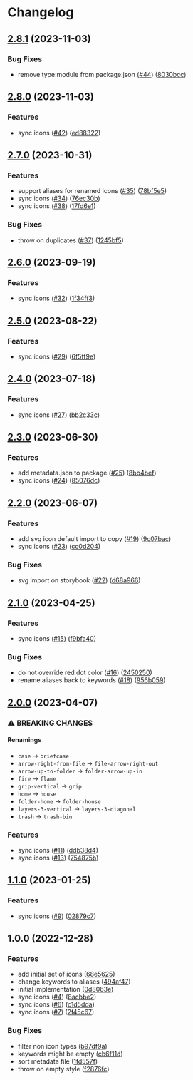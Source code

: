 # Changelog

## [2.8.1](https://github.com/gravity-ui/icons/compare/v2.8.0...v2.8.1) (2023-11-03)


### Bug Fixes

* remove type:module from package.json ([#44](https://github.com/gravity-ui/icons/issues/44)) ([8030bcc](https://github.com/gravity-ui/icons/commit/8030bccc8f35254eaa2cf9abf4a7c578a8a0aeec))

## [2.8.0](https://github.com/gravity-ui/icons/compare/v2.7.0...v2.8.0) (2023-11-03)


### Features

* sync icons ([#42](https://github.com/gravity-ui/icons/issues/42)) ([ed88322](https://github.com/gravity-ui/icons/commit/ed88322b3338472afc3ea27fe13e5cc68a6d0c6b))

## [2.7.0](https://github.com/gravity-ui/icons/compare/v2.6.0...v2.7.0) (2023-10-31)


### Features

* support aliases for renamed icons ([#35](https://github.com/gravity-ui/icons/issues/35)) ([78bf5e5](https://github.com/gravity-ui/icons/commit/78bf5e57d3bbb466a2b85771f539aedcb15f07d0))
* sync icons ([#34](https://github.com/gravity-ui/icons/issues/34)) ([76ec30b](https://github.com/gravity-ui/icons/commit/76ec30b01de1906b2a1acd6f47c1be07e92ec6d6))
* sync icons ([#38](https://github.com/gravity-ui/icons/issues/38)) ([17fd6e1](https://github.com/gravity-ui/icons/commit/17fd6e180b49f8a1f1becb6967f1c2794d636a46))


### Bug Fixes

* throw on duplicates ([#37](https://github.com/gravity-ui/icons/issues/37)) ([1245bf5](https://github.com/gravity-ui/icons/commit/1245bf5ac1dbf4792d226212aa452b94343d8947))

## [2.6.0](https://github.com/gravity-ui/icons/compare/v2.5.0...v2.6.0) (2023-09-19)


### Features

* sync icons ([#32](https://github.com/gravity-ui/icons/issues/32)) ([1f34ff3](https://github.com/gravity-ui/icons/commit/1f34ff31c65feead69c9ad8a8f1f6aba289e1663))

## [2.5.0](https://github.com/gravity-ui/icons/compare/v2.4.0...v2.5.0) (2023-08-22)


### Features

* sync icons ([#29](https://github.com/gravity-ui/icons/issues/29)) ([6f5ff9e](https://github.com/gravity-ui/icons/commit/6f5ff9e677eca98f4c3009bd86a17aa36af94a13))

## [2.4.0](https://github.com/gravity-ui/icons/compare/v2.3.0...v2.4.0) (2023-07-18)


### Features

* sync icons ([#27](https://github.com/gravity-ui/icons/issues/27)) ([bb2c33c](https://github.com/gravity-ui/icons/commit/bb2c33c416e6cea4e0a2fd55cfcb16b4579e03c2))

## [2.3.0](https://github.com/gravity-ui/icons/compare/v2.2.0...v2.3.0) (2023-06-30)


### Features

* add metadata.json to package ([#25](https://github.com/gravity-ui/icons/issues/25)) ([8bb4bef](https://github.com/gravity-ui/icons/commit/8bb4bef83a67d485f53430314ac3d3eb48498b06))
* sync icons ([#24](https://github.com/gravity-ui/icons/issues/24)) ([85076dc](https://github.com/gravity-ui/icons/commit/85076dcf8700709f7c04ea47d49cbb0b696490c1))

## [2.2.0](https://github.com/gravity-ui/icons/compare/v2.1.0...v2.2.0) (2023-06-07)


### Features

* add svg icon default import to copy ([#19](https://github.com/gravity-ui/icons/issues/19)) ([9c07bac](https://github.com/gravity-ui/icons/commit/9c07bac72c00dc55e13d2cb1e5b51bf193706bc7))
* sync icons ([#23](https://github.com/gravity-ui/icons/issues/23)) ([cc0d204](https://github.com/gravity-ui/icons/commit/cc0d2049f28f34d38ad97c717e03553986824f8a))


### Bug Fixes

* svg import on storybook ([#22](https://github.com/gravity-ui/icons/issues/22)) ([d68a966](https://github.com/gravity-ui/icons/commit/d68a966e5c8a2399e4e1ef9e4e8708ddeb91dee8))

## [2.1.0](https://github.com/gravity-ui/icons/compare/v2.0.0...v2.1.0) (2023-04-25)


### Features

* sync icons ([#15](https://github.com/gravity-ui/icons/issues/15)) ([f9bfa40](https://github.com/gravity-ui/icons/commit/f9bfa402829e2e618d89eef576472c55f7e5cf73))


### Bug Fixes

* do not override red dot color ([#16](https://github.com/gravity-ui/icons/issues/16)) ([2450250](https://github.com/gravity-ui/icons/commit/24502507ea8e3b28b7f319dcea722de4a280274c))
* rename aliases back to keywords ([#18](https://github.com/gravity-ui/icons/issues/18)) ([956b059](https://github.com/gravity-ui/icons/commit/956b059bd24adbf4e18b84686ad4d7caef1aa930))

## [2.0.0](https://github.com/gravity-ui/icons/compare/v1.1.0...v2.0.0) (2023-04-07)


### ⚠ BREAKING CHANGES

#### Renamings

* `case` -> `briefcase`
* `arrow-right-from-file` -> `file-arrow-right-out`
* `arrow-up-to-folder` -> `folder-arrow-up-in`
* `fire` -> `flame`
* `grip-vertical` -> `grip`
* `home` -> `house`
* `folder-home` -> `folder-house`
* `layers-3-vertical` -> `layers-3-diagonal`
* `trash` -> `trash-bin`

### Features

* sync icons ([#11](https://github.com/gravity-ui/icons/issues/11)) ([ddb38d4](https://github.com/gravity-ui/icons/commit/ddb38d4ae741c443e2e2230c885817d610f61e1c))
* sync icons ([#13](https://github.com/gravity-ui/icons/issues/13)) ([754875b](https://github.com/gravity-ui/icons/commit/754875b85dc28e0ed11b3820033022ce7d7d0a88))

## [1.1.0](https://github.com/gravity-ui/icons/compare/v1.0.0...v1.1.0) (2023-01-25)


### Features

* sync icons ([#9](https://github.com/gravity-ui/icons/issues/9)) ([02879c7](https://github.com/gravity-ui/icons/commit/02879c7cfc278cd56ff5269f58aa401b9fae0d08))

## 1.0.0 (2022-12-28)


### Features

* add initial set of icons ([68e5625](https://github.com/gravity-ui/icons/commit/68e5625dbedd4f6a6a5302cc543790b3f93ecde1))
* change keywords to aliases ([494af47](https://github.com/gravity-ui/icons/commit/494af47f6dab33b19e2fb34ffde7ceb1bd4aee04))
* initial implementation ([0d8063e](https://github.com/gravity-ui/icons/commit/0d8063ee3fb66af291f625b6bdcc132e1f5276bf))
* sync icons ([#4](https://github.com/gravity-ui/icons/issues/4)) ([8acbbe2](https://github.com/gravity-ui/icons/commit/8acbbe21fdee0b4dda471fe2c575f6ff4ca45316))
* sync icons ([#6](https://github.com/gravity-ui/icons/issues/6)) ([c1d5dda](https://github.com/gravity-ui/icons/commit/c1d5dda330a067165142099060069be78159cb31))
* sync icons ([#7](https://github.com/gravity-ui/icons/issues/7)) ([2f45c67](https://github.com/gravity-ui/icons/commit/2f45c6730b818e1e9d0d6163ecd08c9e0d4da976))


### Bug Fixes

* filter non icon types ([b97df9a](https://github.com/gravity-ui/icons/commit/b97df9ae02df0a131bcd530c15ea6e0e973b318a))
* keywords might be empty ([cb6f11d](https://github.com/gravity-ui/icons/commit/cb6f11d4e6b6439c0d19a66fe4e7612d35950232))
* sort metadata file ([1fd557f](https://github.com/gravity-ui/icons/commit/1fd557f0922b08c6b247923f0b31a616fe7ce4d4))
* throw on empty style ([f2876fc](https://github.com/gravity-ui/icons/commit/f2876fc32fc20914bd060c351513da0e14d0a853))
